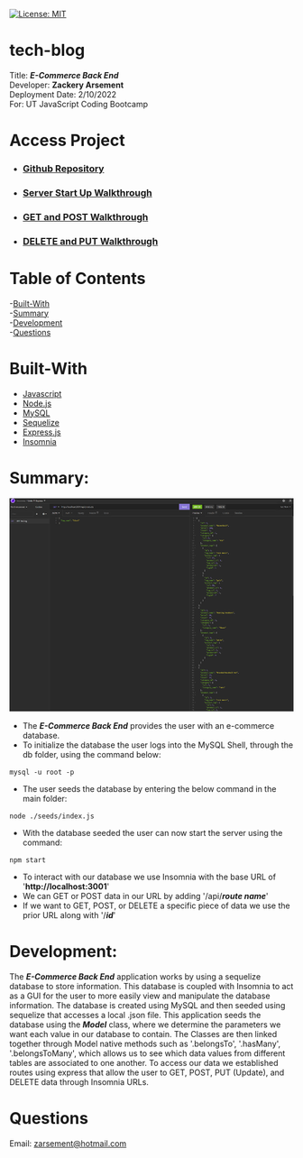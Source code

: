 [![License: MIT](https://img.shields.io/badge/License-MIT-yellow.svg)](https://opensource.org/licenses/MIT)

# tech-blog

Title: ***E-Commerce Back End*** \
Developer: **Zackery Arsement** \
Deployment Date: 2/10/2022 \
For: UT JavaScript Coding Bootcamp

# Access Project

- ### [Github Repository](https://github.com/ZackeryArsement/e-commerce-back-end)
- ### [Server Start Up Walkthrough](https://watch.screencastify.com/v/7lwFBC7MW909a4pP8iWn)
- ### [GET and POST Walkthrough](https://watch.screencastify.com/v/36KavCR3cGAEGnZBT4Ku)
- ### [DELETE and PUT Walkthrough](https://watch.screencastify.com/v/iuHCaMWQQmuqxybDZMF9)

# Table of Contents

-[Built-With](#built-with) \
-[Summary](#summary) \
-[Development](#development) \
-[Questions](#questions)

# Built-With

* [Javascript](https://javascript.com/)
* [Node.js](https://nodejs.org/en/)
* [MySQL](https://www.mysql.com/)
* [Sequelize](https://sequelize.org/)
* [Express.js](https://expressjs.com/)
* [Insomnia](https://insomnia.rest/)

# Summary:

![Insomnia Data Example](https://github.com/ZackeryArsement/e-commerce-back-end/blob/main/Assets/e-commerce-insomnia-example.png)

* The ***E-Commerce Back End*** provides the user with an e-commerce database.
* To initialize the database the user logs into the MySQL Shell, through the db folder, using the command below: 
```
mysql -u root -p
```
* The user seeds the database by entering the below command in the main folder:
```
node ./seeds/index.js
```
* With the database seeded the user can now start the server using the command:
```
npm start
```
* To interact with our database we use Insomnia with the base URL of '**http://localhost:3001**'
* We can GET or POST data in our URL by adding '/api/***route name***'
* If we want to GET, POST, or DELETE a specific piece of data we use the prior URL along with '/***id***'

# Development:

The ***E-Commerce Back End*** application works by using a sequelize database to store information. This database is coupled with Insomnia to act as a GUI for the user to more easily view and manipulate the database information. The database is created using MySQL and then seeded using sequelize that accesses a local .json file. This application seeds the database using the ***Model*** class, where we determine the parameters we want each value in our database to contain. The Classes are then linked together through Model native methods such as '.belongsTo', '.hasMany', '.belongsToMany', which allows us to see which data values from different tables are associated to one another. To access our data we established routes using express that allow the user to GET, POST, PUT (Update), and DELETE data through Insomnia URLs.

# Questions

Email:
zarsement@hotmail.com